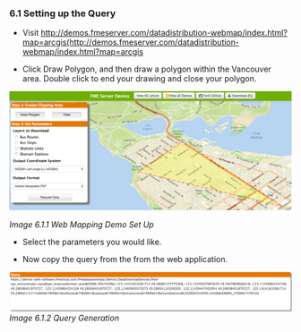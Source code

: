 ### 6.1 Setting up the Query

-   Visit
     http://demos.fmeserver.com/datadistribution-webmap/index.html?map=arcgis(http://demos.fmeserver.com/datadistribution-webmap/index.html?map=arcgis

-   Click Draw Polygon, and then draw a polygon within the Vancouver
    area. Double click to end your drawing and close your polygon.

![](./Images/image6.1.1.WebAppSetUp.png)

*Image 6.1.1 Web Mapping Demo Set Up*

-   Select the parameters you would like.

-   Now copy the query from the from the web application.


![](./Images/image6.1.2.Query.png)
*Image 6.1.2 Query Generation*
